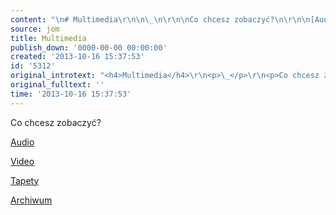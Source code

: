 ```yaml
---
content: "\n# Multimedia\r\n\n\_\n\r\n\nCo chcesz zobaczyć?\n\r\n\n[Audio](http://nowy.solideo.pl/multimedia/audio)\n\n[Video](http://nowy.solideo.pl/multimedia/video)\n\n[Tapety](http://nowy.solideo.pl/multimedia/tapety)\n\r\n\n[Archiwum](http://nowy.solideo.pl/multimedia/tapety)\n\r\n\n\_\n\r\n\n\_\n"
source: jom
title: Multimedia
publish_down: '0000-00-00 00:00:00'
created: '2013-10-16 15:37:53'
id: '5312'
original_introtext: "<h4>Multimedia</h4>\r\n<p>\_</p>\r\n<p>Co chcesz zobaczyć?</p>\r\n<p><a href=\"http://nowy.solideo.pl/multimedia/audio\">Audio</a><br /><br /><a href=\"http://nowy.solideo.pl/multimedia/video\">Video</a><br /><br /><a href=\"http://nowy.solideo.pl/multimedia/tapety\">Tapety</a></p>\r\n<p><a href=\"http://nowy.solideo.pl/multimedia/tapety\">Archiwum</a></p>\r\n<p>\_</p>\r\n<p>\_</p>"
original_fulltext: ''
time: '2013-10-16 15:37:53'
---
```

Co chcesz zobaczyć?


[Audio](http://nowy.solideo.pl/multimedia/audio)

[Video](http://nowy.solideo.pl/multimedia/video)

[Tapety](http://nowy.solideo.pl/multimedia/tapety)


[Archiwum](http://nowy.solideo.pl/multimedia/tapety)


 


 


<!--{{json:{"created_date":"2013-10-16 15:37:53","publish_down":"0000-00-00 00:00:00","id":"5312"}}}-->